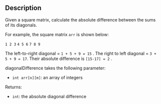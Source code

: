 ## Description
Given a square matrix, calculate the absolute difference between the sums of its diagonals.

For example, the square matrix `arr` is shown below:

`1 2 3`
`4 5 6`
`7 8 9`

The left-to-right diagonal = `1 + 5 + 9 = 15` . The right to left diagonal = `3 + 5 + 9 = 17`. Their absolute difference is `[15-17] = 2` .

diagonalDifference takes the following parameter:
- `int arr[n][m]`: an array of integers

Returns:
- `int`: the absolute diagonal difference